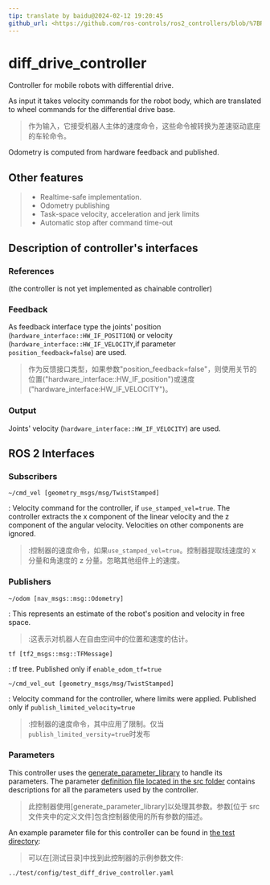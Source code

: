```yaml
---
tip: translate by baidu@2024-02-12 19:20:45
github_url: <https://github.com/ros-controls/ros2_controllers/blob/%7BREPOS_FILE_BRANCH%7D/diff_drive_controller/doc/userdoc.rst>
---
```


# diff_drive_controller

Controller for mobile robots with differential drive.

As input it takes velocity commands for the robot body, which are translated to wheel commands for the differential drive base.

> 作为输入，它接受机器人主体的速度命令，这些命令被转换为差速驱动底座的车轮命令。

Odometry is computed from hardware feedback and published.

## Other features

> - Realtime-safe implementation.
> - Odometry publishing
> - Task-space velocity, acceleration and jerk limits
> - Automatic stop after command time-out

## Description of controller\'s interfaces

### References

(the controller is not yet implemented as chainable controller)

### Feedback

As feedback interface type the joints\' position (`hardware_interface::HW_IF_POSITION`) or velocity (`hardware_interface::HW_IF_VELOCITY`,if parameter `position_feedback=false`) are used.

> 作为反馈接口类型，如果参数"position_feedback=false"，则使用关节的位置("hardware_interface::HW_IF_position")或速度("hardware_interface:HW_IF_VELOCITY")。

### Output

Joints\' velocity (`hardware_interface::HW_IF_VELOCITY`) are used.

## ROS 2 Interfaces

### Subscribers

`~/cmd_vel [geometry_msgs/msg/TwistStamped]`

: Velocity command for the controller, if `use_stamped_vel=true`. The controller extracts the x component of the linear velocity and the z component of the angular velocity. Velocities on other components are ignored.

> :控制器的速度命令，如果`use_stamped_vel=true`。控制器提取线速度的 x 分量和角速度的 z 分量。忽略其他组件上的速度。

### Publishers

`~/odom [nav_msgs::msg::Odometry]`

: This represents an estimate of the robot\'s position and velocity in free space.

> :这表示对机器人在自由空间中的位置和速度的估计。

`tf [tf2_msgs::msg::TFMessage]`

: tf tree. Published only if `enable_odom_tf=true`

`~/cmd_vel_out [geometry_msgs/msg/TwistStamped]`

: Velocity command for the controller, where limits were applied. Published only if `publish_limited_velocity=true`

> :控制器的速度命令，其中应用了限制。仅当`publish_limited_versity=true`时发布

### Parameters

This controller uses the [generate_parameter_library](https://github.com/PickNikRobotics/generate_parameter_library) to handle its parameters. The parameter [definition file located in the src folder](https://github.com/ros-controls/ros2_controllers/blob/%7BREPOS_FILE_BRANCH%7D/diff_drive_controller/src/diff_drive_controller_parameter.yaml) contains descriptions for all the parameters used by the controller.

> 此控制器使用[generate_parameter_library]以处理其参数。参数[位于 src 文件夹中的定义文件]包含控制器使用的所有参数的描述。

An example parameter file for this controller can be found in [the test directory](https://github.com/ros-controls/ros2_controllers/blob/%7BREPOS_FILE_BRANCH%7D/diff_drive_controller/test/config/test_diff_drive_controller.yaml):

> 可以在[测试目录]中找到此控制器的示例参数文件:

`../test/config/test_diff_drive_controller.yaml`
